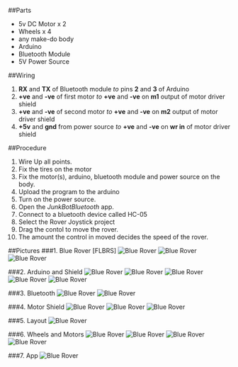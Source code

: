 ##Parts

- 5v DC Motor x 2
- Wheels x 4
- any make-do body
- Arduino
- Bluetooth Module
- 5V Power Source

##Wiring

1. **RX** and **TX** of Bluetooth module *to* pins **2** and **3** of Arduino
2. **+ve** and **-ve** of first motor *to* **+ve** and **-ve** on **m1** output of motor driver shield
3. **+ve** and **-ve** of second motor *to* **+ve** and **-ve** on **m2** output of motor driver shield
4. **+5v** and **gnd** from power source *to* **+ve** and **-ve** on **wr in** of motor driver shield

##Procedure

1. Wire Up all points.
2. Fix the tires on the motor
3. Fix the motor(s), arduino, bluetooth module and power source on the body.
4. Upload the program to the arduino
5. Turn on the power source.
6. Open the *JunkBotBluetooth* app.
7. Connect to a bluetooth device called HC-05
8. Select the Rover Joystick project
9. Drag the contol to move the rover.
10. The amount the control in moved decides the speed of the rover.

##Pictures
###1. Blue Rover [FLBRS]
![Blue Rover](/img/rover1/aioside.jpg)
![Blue Rover](/img/rover1/aio_front.jpg)
![Blue Rover](/img/rover1/aio.jpg)

###2. Arduino and Shield
![Blue Rover](/img/rover1/a.jpg)
![Blue Rover](/img/rover1/s.jpg)
![Blue Rover](/img/rover1/a+s_1.jpg)
![Blue Rover](/img/rover1/a+s_2.jpg)
![Blue Rover](/img/rover1/s.jpg)

###3. Bluetooth
![Blue Rover](/img/rover1/bt_pwr.jpg)
![Blue Rover](/img/rover1/bt_sig.jpg)

###4. Motor Shield
![Blue Rover](/img/rover1/s.jpg)
![Blue Rover](/img/rover1/s_pwr.jpg)
![Blue Rover](/img/rover1/s_motor.jpg)

###5. Layout
![Blue Rover](/img/rover1/layout.jpg)

###6. Wheels and Motors
![Blue Rover](/img/rover1/motr.jpg)
![Blue Rover](/img/rover1/motor2.jpg)
![Blue Rover](/img/rover1/w+m.jpg)
![Blue Rover](/img/rover1/w.jpg)

###7. App
![Blue Rover](/img/rover2/app.jpg)


